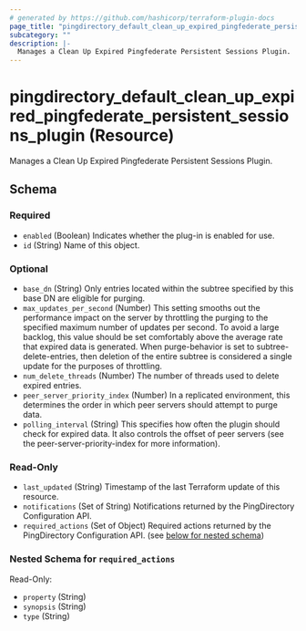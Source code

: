 ```yaml
---
# generated by https://github.com/hashicorp/terraform-plugin-docs
page_title: "pingdirectory_default_clean_up_expired_pingfederate_persistent_sessions_plugin Resource - terraform-provider-pingdirectory"
subcategory: ""
description: |-
  Manages a Clean Up Expired Pingfederate Persistent Sessions Plugin.
---
```


# pingdirectory_default_clean_up_expired_pingfederate_persistent_sessions_plugin (Resource)

Manages a Clean Up Expired Pingfederate Persistent Sessions Plugin.



<!-- schema generated by tfplugindocs -->
## Schema

### Required

- `enabled` (Boolean) Indicates whether the plug-in is enabled for use.
- `id` (String) Name of this object.

### Optional

- `base_dn` (String) Only entries located within the subtree specified by this base DN are eligible for purging.
- `max_updates_per_second` (Number) This setting smooths out the performance impact on the server by throttling the purging to the specified maximum number of updates per second. To avoid a large backlog, this value should be set comfortably above the average rate that expired data is generated. When purge-behavior is set to subtree-delete-entries, then deletion of the entire subtree is considered a single update for the purposes of throttling.
- `num_delete_threads` (Number) The number of threads used to delete expired entries.
- `peer_server_priority_index` (Number) In a replicated environment, this determines the order in which peer servers should attempt to purge data.
- `polling_interval` (String) This specifies how often the plugin should check for expired data. It also controls the offset of peer servers (see the peer-server-priority-index for more information).

### Read-Only

- `last_updated` (String) Timestamp of the last Terraform update of this resource.
- `notifications` (Set of String) Notifications returned by the PingDirectory Configuration API.
- `required_actions` (Set of Object) Required actions returned by the PingDirectory Configuration API. (see [below for nested schema](#nestedatt--required_actions))

<a id="nestedatt--required_actions"></a>
### Nested Schema for `required_actions`

Read-Only:

- `property` (String)
- `synopsis` (String)
- `type` (String)


